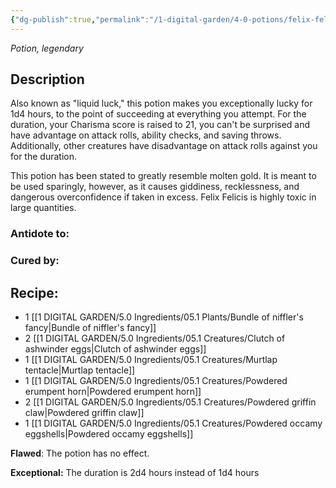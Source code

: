 ```yaml
---
{"dg-publish":true,"permalink":"/1-digital-garden/4-0-potions/felix-felicis/","tags":["#potion","legendary"]}
---
```


*Potion, legendary* 

## Description

Also known as "liquid luck," this potion makes you exceptionally lucky for 1d4 hours, to the point of succeeding at everything you attempt. For the duration, your Charisma score is raised to 21, you can't be surprised and have advantage on attack rolls, ability checks, and saving throws. Additionally, other creatures have disadvantage on attack rolls against you for the duration.

This potion has been stated to greatly resemble molten gold. It is meant to be used sparingly, however, as it causes giddiness, recklessness, and dangerous overconfidence if taken in excess. Felix Felicis is highly toxic in large quantities.


### Antidote to: 


### Cured by:


## Recipe:

- 1 [[1 DIGITAL GARDEN/5.0 Ingredients/05.1 Plants/Bundle of niffler's fancy\|Bundle of niffler's fancy]]
- 2 [[1 DIGITAL GARDEN/5.0 Ingredients/05.1 Creatures/Clutch of ashwinder eggs\|Clutch of ashwinder eggs]]
- 1 [[1 DIGITAL GARDEN/5.0 Ingredients/05.1 Creatures/Murtlap tentacle\|Murtlap tentacle]]
- 1 [[1 DIGITAL GARDEN/5.0 Ingredients/05.1 Creatures/Powdered erumpent horn\|Powdered erumpent horn]]
- 2 [[1 DIGITAL GARDEN/5.0 Ingredients/05.1 Creatures/Powdered griffin claw\|Powdered griffin claw]]
- 1 [[1 DIGITAL GARDEN/5.0 Ingredients/05.1 Creatures/Powdered occamy eggshells\|Powdered occamy eggshells]]

**Flawed**:
The potion has no effect.

**Exceptional:** 
The duration is 2d4 hours instead of 1d4 hours